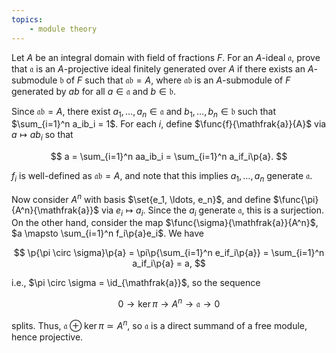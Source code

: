 ```yaml
---
topics:
    - module theory
---
```


<problem>

Let $A$ be an integral domain with field of fractions $F$. For an $A$-ideal $\mathfrak{a}$, prove that $\mathfrak{a}$ is an $A$-projective ideal finitely generated over $A$ if there exists an $A$-submodule $\mathfrak{b}$ of $F$ such that $\mathfrak{a}\mathfrak{b} = A$, where $\mathfrak{a}\mathfrak{b}$ is an $A$-submodule of $F$ generated by $ab$ for all $a \in \mathfrak{a}$ and $b \in \mathfrak{b}$.

</problem>

<solution>

Since $\mathfrak{a}\mathfrak{b} = A$, there exist $a_1, \ldots, a_n \in \mathfrak{a}$ and $b_1, \ldots, b_n \in \mathfrak{b}$ such that $\sum_{i=1}^n a_ib_i = 1$. For each $i$, define $\func{f}{\mathfrak{a}}{A}$ via $a \mapsto ab_i$ so that

$$
a
    = \sum_{i=1}^n aa_ib_i
    = \sum_{i=1}^n a_if_i\p{a}.
$$

$f_i$ is well-defined as $\mathfrak{a}\mathfrak{b} = A$, and note that this implies $a_1, \ldots, a_n$ generate $\mathfrak{a}$.

Now consider $A^n$ with basis $\set{e_1, \ldots, e_n}$, and define $\func{\pi}{A^n}{\mathfrak{a}}$ via $e_i \mapsto a_i$. Since the $a_i$ generate $\mathfrak{a}$, this is a surjection. On the other hand, consider the map $\func{\sigma}{\mathfrak{a}}{A^n}$, $a \mapsto \sum_{i=1}^n f_i\p{a}e_i$. We have

$$
\p{\pi \circ \sigma}\p{a}
    = \pi\p{\sum_{i=1}^n e_if_i\p{a}}
    = \sum_{i=1}^n a_if_i\p{a}
    = a,
$$

i.e., $\pi \circ \sigma = \id_{\mathfrak{a}}$, so the sequence

$$
0 \to \ker{\pi} \to A^n \to \mathfrak{a} \to 0
$$

splits. Thus, $\mathfrak{a} \oplus \ker{\pi} \simeq A^n$, so $\mathfrak{a}$ is a direct summand of a free module, hence projective.

</solution>
